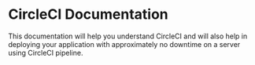 
# CircleCI Documentation

This documentation will help you understand CircleCI and will also help in deploying your application with approximately no downtime on a server using CircleCI pipeline.
